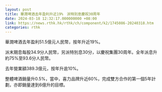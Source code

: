 ```yaml
---
layout: post
title: 華潤啤酒去年盈利升近19%　派特別息慶祝30周年
date: 2024-03-18 12:32:17.000000000 +08:00
link: https://news.rthk.hk/rthk/ch/component/k2/1745086-20240318.htm
categories: rthk
---
```


華潤啤酒去年盈利51.5億元人民幣，按年升近19%。

派末期息每股34.9分人民幣，另派特別息30分，以慶祝集團30周年。全年派息升約75%至93.6分人民幣。

去年營業額389.3億元，按年升逾10%。

整體啤酒銷量升0.5%，當中，喜力品牌升近60%，完成雙方合作的第一個5年計劃，亦即銷量達到6億升的目標。
